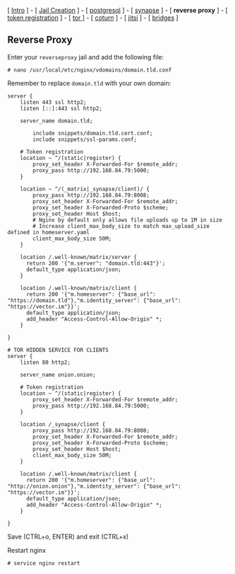 
[ [Intro](README.md) ] - [ [Jail Creation](1_jail.md) ] - [ [postgresql](2_postgresql.md) ] - [ [synapse](3_synapse.md) ] - [ **reverse proxy** ] - [ [token registration](5_registration.md) ] - [ [tor ](6_tor.md)] - [ [coturn](7_coturn.md) ] - [ [jitsi](8_jitsi.md) ] - [ [bridges](9_bridges.md) ]

## Reverse Proxy

Enter your `reverseproxy` jail and add the following file:
```
# nano /usr/local/etc/nginx/vdomains/domain.tld.conf
```

Remember to replace `domain.tld` with your own domain:
```
server {
    listen 443 ssl http2;
    listen [::]:443 ssl http2;
    
    server_name domain.tld;

        include snippets/domain.tld.cert.conf;
        include snippets/ssl-params.conf;
        
    # Token registration
    location ~ ^/(static|register) {
        proxy_set_header X-Forwarded-For $remote_addr;
        proxy_pass http://192.168.84.79:5000;
    }

    location ~ ^/(_matrix|_synapse/client)/ {
        proxy_pass http://192.168.84.79:8008;
        proxy_set_header X-Forwarded-For $remote_addr;
        proxy_set_header X-Forwarded-Proto $scheme;
        proxy_set_header Host $host;
        # Nginx by default only allows file uploads up to 1M in size
        # Increase client_max_body_size to match max_upload_size defined in homeserver.yaml
        client_max_body_size 50M;
    }

    location /.well-known/matrix/server {
      return 200 '{"m.server": "domain.tld:443"}';
      default_type application/json;
    }

    location /.well-known/matrix/client {
      return 200 '{"m.homeserver": {"base_url": "https://domain.tld"},"m.identity_server": {"base_url": "https://vector.im"}}';
      default_type application/json;
      add_header "Access-Control-Allow-Origin" *;
    }

}

# TOR HIDDEN SERVICE FOR CLIENTS 
server {
    listen 80 http2;
    
    server_name onion.onion;

    # Token registration
    location ~ ^/(static|register) {
        proxy_set_header X-Forwarded-For $remote_addr;
        proxy_pass http://192.168.84.79:5000;
    }

    location /_synapse/client {
        proxy_pass http://192.168.84.79:8008;
        proxy_set_header X-Forwarded-For $remote_addr;
        proxy_set_header X-Forwarded-Proto $scheme;
        proxy_set_header Host $host;
        client_max_body_size 50M;
    }

    location /.well-known/matrix/client {
      return 200 '{"m.homeserver": {"base_url": "http://onion.onion"},"m.identity_server": {"base_url": "https://vector.im"}}';
      default_type application/json;
      add_header "Access-Control-Allow-Origin" *;
    }

}
```
Save (CTRL+o, ENTER) and exit (CTRL+x)

Restart nginx
```
# service nginx restart
```
